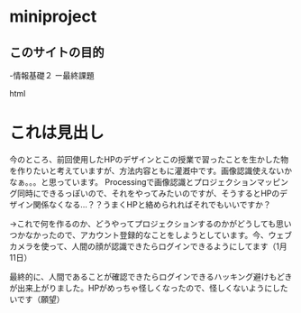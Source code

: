# miniproject
## このサイトの目的
-情報基礎２
ー最終課題

html
<h1>これは見出し</h1>
<p>今のところ、前回使用したHPのデザインとこの授業で習ったことを生かした物を作りたいと考えていますが、方法内容ともに灌漑中です。画像認識使えないかなぁ。。。と思っています。
Processingで画像認識とプロジェクションマッピング同時にできるっぽいので、それをやってみたいのですが、そうするとHPのデザイン関係なくなる…？？うまくHPと絡められればそれでもいいですか？</p>
<p>→これで何を作るのか、どうやってプロジェクションするのかがどうしても思いつかなかったので、アカウント登録的なことをしようとしています。今、ウェブカメラを使って、人間の顔が認識できたらログインできるようにしてます（1月11日）</p>
<p>最終的に、人間であることが確認できたらログインできるハッキング避けもどきが出来上がりました。HPがめっちゃ怪しくなったので、怪しくないようにしたいです（願望）</p>
